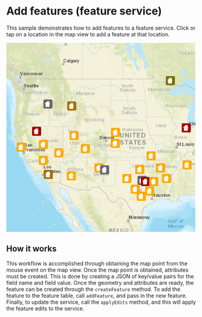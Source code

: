 # Add features (feature service)

This sample demonstrates how to add features to a feature service. Click
or tap on a location in the map view to add a feature at that location.

![](screenshot.png)

## How it works

This workflow is accomplished through obtaining the map point from the
mouse event on the map view. Once the map point is obtained, attributes
must be created. This is done by creating a JSON of key/value pairs for
the field name and field value. Once the geometry and attributes are
ready, the feature can be created through the `createFeature` method. To
add the feature to the feature table, call `addFeature`, and pass in the
new feature. Finally, to update the service, call the `applyEdits`
method, and this will apply the feature edits to the service.
